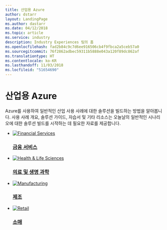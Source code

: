 ```yaml
---
title: 산업용 Azure
author: dstarr
layout: LandingPage
ms.author: dastarr
ms.date: 04/12/2018
ms.topic: article
ms.service: industry
description: Industry Experiences 팀의 홈
ms.openlocfilehash: fad2b84c9c7d6ee916506cb4f9fbca2a5ceb57a0
ms.sourcegitcommit: 76f2862adbec59311b5888e043a120f89dc862af
ms.translationtype: HT
ms.contentlocale: ko-KR
ms.lasthandoff: 11/03/2018
ms.locfileid: "51654690"
---
```

# <a name="azure-for-industry"></a>산업용 Azure

Azure를 사용하여 일반적인 산업 사용 사례에 대한 솔루션을 빌드하는 방법을 알아봅니다. 사용 사례 개요, 솔루션 가이드, 자습서 및 기타 리소스는 오늘날의 일반적인 시나리오에 대한 솔루션 빌드를 시작하는 데 필요한 자료를 제공합니다.

<ul class="cardsFTitle panelContent">
    <li>
        <a href="/azure/industry/financial">
        <div class="cardSize">
            <div class="cardPadding" style="padding-bottom: 0;">
                <div class="card">
                    <div class="cardImageOuter">
                        <div class="cardImage">
                            <img alt="Financial Services" src="https://azure.microsoft.com/en-us/patterns/styles/glyphs-icons/financial.svg">
                        </div>
                    </div>
                    <div class="cardText">
                        <h3>금융 서비스</h3>
                    </div>
                </div>
            </div>
        </div>
        </a>
    </li>
    <li>
        <a href="/azure/industry/health">
        <div class="cardSize">
            <div class="cardPadding" style="padding-bottom: 0;">
                <div class="card">
                    <div class="cardImageOuter">
                        <div class="cardImage">
                            <img alt="Health &amp; Life Sciences" src="https://azure.microsoft.com/en-us/patterns/styles/glyphs-icons/healthcare.svg">
                        </div>
                    </div>
                    <div class="cardText">
                        <h3>의료 및 생명 과학</h3>
                    </div>
                </div>
            </div>
        </div>
        </a>
    </li>
</ul>

<ul class="cardsFTitle panelContent">
    <li>
        <a href="/azure/industry/manufacturing">
        <div class="cardSize">
            <div class="cardPadding" style="padding-bottom: 0;">
                <div class="card">
                    <div class="cardImageOuter">
                        <div class="cardImage">
                            <img alt="Manufacturing" src="https://azure.microsoft.com/en-us/patterns/styles/glyphs-icons/discrete-manufacturing.svg">
                        </div>
                    </div>
                    <div class="cardText">
                        <h3>제조</h3>
                    </div>
                </div>
            </div>
        </div>
        </a>
    </li>
    <li>
        <a href="/azure/industry/retail">
        <div class="cardSize">
            <div class="cardPadding" style="padding-bottom: 0;">
                <div class="card">
                    <div class="cardImageOuter">
                        <div class="cardImage">
                            <img alt="Retail" src="https://azure.microsoft.com/en-us/patterns/styles/glyphs-icons/retailers.svg">
                        </div>
                    </div>
                    <div class="cardText">
                        <h3>소매</h3>
                    </div>
                </div>
            </div>
        </div>
        </a>
    </li>
</ul>
